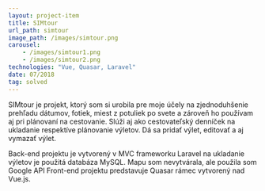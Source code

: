 ```yaml
---
layout: project-item
title: SIMtour
url_path: simtour 
image_path: /images/simtour.png
carousel:
    - /images/simtour1.png
    - /images/simtour2.png
technologies: "Vue, Quasar, Laravel"
date: 07/2018
tag: solved
---
```


SIMtour je projekt, ktorý som si urobila pre moje účely na zjednoduhšenie prehľadu dátumov, fotiek, miest z potuliek po svete a zároveň ho používam aj pri plánovaní na cestovanie. Slúži aj ako cestovateľský denníček na ukladanie respektíve plánovanie výletov. Dá sa pridať výlet,  editovať a aj vymazať výlet. 

Back-end projektu je vytvorený v MVC frameworku Laravel na ukladanie výletov je použitá databáza MySQL. Mapu som nevytvárala, ale použila som Google API
Front-end projektu predstavuje Quasar rámec vytvorený nad Vue.js.  

